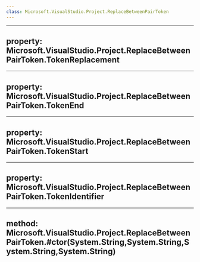 ```yaml
---
class: Microsoft.VisualStudio.Project.ReplaceBetweenPairToken
---
```


---
property: Microsoft.VisualStudio.Project.ReplaceBetweenPairToken.TokenReplacement
---

---
property: Microsoft.VisualStudio.Project.ReplaceBetweenPairToken.TokenEnd
---

---
property: Microsoft.VisualStudio.Project.ReplaceBetweenPairToken.TokenStart
---

---
property: Microsoft.VisualStudio.Project.ReplaceBetweenPairToken.TokenIdentifier
---

---
method: Microsoft.VisualStudio.Project.ReplaceBetweenPairToken.#ctor(System.String,System.String,System.String,System.String)
---

